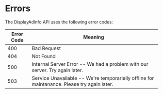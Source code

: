 # Errors

The DisplayAdInfo API uses the following error codes:


Error Code | Meaning
---------- | -------
400 | Bad Request
404 | Not Found
500 | Internal Server Error -- We had a problem with our server. Try again later.
503 | Service Unavailable -- We're temporarially offline for maintanance. Please try again later.
